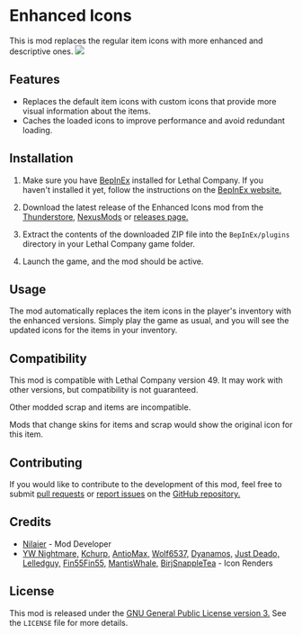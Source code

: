 # Enhanced Icons

This is mod replaces the regular item icons with more enhanced and descriptive ones.
![](https://i.imgur.com/Yy1Fc7M.png)
## Features

- Replaces the default item icons with custom icons that provide more visual information about the items.
- Caches the loaded icons to improve performance and avoid redundant loading.

## Installation

1. Make sure you have [BepInEx](https://thunderstore.io/c/lethal-company/p/BepInEx/BepInExPack/) installed for Lethal Company. If you haven't installed it yet, follow the instructions on the [BepInEx website.](https://docs.bepinex.dev/articles/user_guide/installation/index.html)

2. Download the latest release of the Enhanced Icons mod from the [Thunderstore,](https://thunderstore.io/c/lethal-company/p/Nilaier/EnhancedIcons) [NexusMods](https://www.nexusmods.com/lethalcompany/mods/202) or [releases page.](https://github.com/NilaierMusic/EnhancedIcons/releases)

3. Extract the contents of the downloaded ZIP file into the `BepInEx/plugins` directory in your Lethal Company game folder.

4. Launch the game, and the mod should be active.

## Usage

The mod automatically replaces the item icons in the player's inventory with the enhanced versions. Simply play the game as usual, and you will see the updated icons for the items in your inventory.

## Compatibility

This mod is compatible with Lethal Company version 49. It may work with other versions, but compatibility is not guaranteed.

Other modded scrap and items are incompatible.

Mods that change skins for items and scrap would show the original icon for this item.

## Contributing

If you would like to contribute to the development of this mod, feel free to submit [pull requests](https://github.com/NilaierMusic/EnhancedIcons/pulls) or [report issues](https://github.com/NilaierMusic/EnhancedIcons/issues) on the [GitHub repository.](https://github.com/NilaierMusic/EnhancedIcons)

## Credits

- [Nilaier](https://github.com/NilaierMusic) - Mod Developer
- [YW Nightmare,](https://lethal-company.fandom.com/wiki/User:YW_Nightmare) [Kchurp,](https://lethal-company.fandom.com/wiki/User:Kchurp) [AntioMax,](https://lethal-company.fandom.com/wiki/User:AntioMax) [Wolf6537,](https://lethal-company.fandom.com/wiki/User:Wolf6537) [Dyanamos,](https://lethal-company.fandom.com/wiki/User:Dyanamos) [Just Deado,](https://lethal-company.fandom.com/wiki/User:Just_Deado) [Lelledguy,](https://lethal-company.fandom.com/wiki/User:Lelledguy) [Fin55Fin55,](https://lethal-company.fandom.com/wiki/User:Fin55Fin55) [MantisWhale,](https://lethal-company.fandom.com/wiki/User:MantisWhale) [BirjSnappleTea](https://lethal-company.fandom.com/wiki/User:BirjSnappleTea) - Icon Renders

## License

This mod is released under the [GNU General Public License version 3.](https://opensource.org/license/gpl-3-0) See the `LICENSE` file for more details.